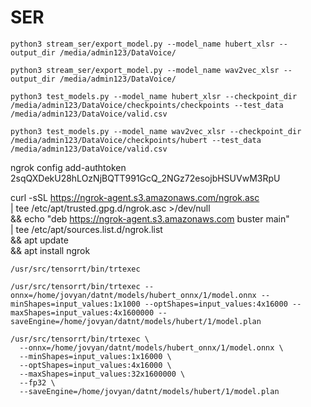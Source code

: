 # SER

```
python3 stream_ser/export_model.py --model_name hubert_xlsr --output_dir /media/admin123/DataVoice/
```


```
python3 stream_ser/export_model.py --model_name wav2vec_xlsr --output_dir /media/admin123/DataVoice/
```


```
python3 test_models.py --model_name hubert_xlsr --checkpoint_dir /media/admin123/DataVoice/checkpoints/checkpoints --test_data /media/admin123/DataVoice/valid.csv
```

```
python3 test_models.py --model_name wav2vec_xlsr --checkpoint_dir /media/admin123/DataVoice/checkpoints/hubert --test_data /media/admin123/DataVoice/valid.csv
```

ngrok config add-authtoken 2sqQXDekU28hLOzNjBQTT991GcQ_2NGz72esojbHSUVwM3RpU

curl -sSL https://ngrok-agent.s3.amazonaws.com/ngrok.asc \
  | tee /etc/apt/trusted.gpg.d/ngrok.asc >/dev/null \
  && echo "deb https://ngrok-agent.s3.amazonaws.com buster main" \
  | tee /etc/apt/sources.list.d/ngrok.list \
  && apt update \
  && apt install ngrok

```
/usr/src/tensorrt/bin/trtexec
```

```
/usr/src/tensorrt/bin/trtexec --onnx=/home/jovyan/datnt/models/hubert_onnx/1/model.onnx --minShapes=input_values:1x1000 --optShapes=input_values:4x16000 --maxShapes=input_values:4x1600000 --saveEngine=/home/jovyan/datnt/models/hubert/1/model.plan
```

```
/usr/src/tensorrt/bin/trtexec \
  --onnx=/home/jovyan/datnt/models/hubert_onnx/1/model.onnx \
  --minShapes=input_values:1x16000 \
  --optShapes=input_values:4x16000 \
  --maxShapes=input_values:32x1600000 \
  --fp32 \
  --saveEngine=/home/jovyan/datnt/models/hubert/1/model.plan
```